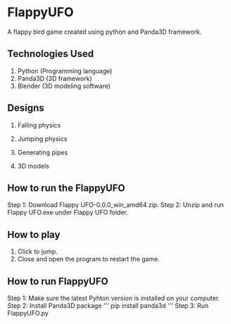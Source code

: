 # FlappyUFO
A flappy bird game created using python and Panda3D framework.

## Technologies Used
1. Python (Programming language)
2. Panda3D (3D framework)
3. Blender (3D modeling software)

## Designs
1. Falling physics

2. Jumping physics

3. Generating pipes

4. 3D models 

## How to run the FlappyUFO
Step 1: Download Flappy UFO-0.0.0_win_amd64.zip.
Step 2: Unzip and run Flappy UFO.exe under Flappy UFO folder.

## How to play
1. Click to jump.
2. Close and open the program to restart the game.

## How to run FlappyUFO 
Step 1: Make sure the latest Pyhton version is installed on your computer.
Step 2: Install Panda3D package
'''
pip install panda3d
'''
Step 3: Run FlappyUFO.py
